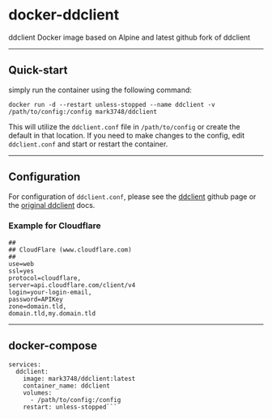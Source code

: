 # docker-ddclient

ddclient Docker image based on Alpine and latest github fork of ddclient

---

## Quick-start
simply run the container using the following command:

`docker run -d --restart unless-stopped --name ddclient -v /path/to/config:/config mark3748/ddclient`

This will utilize the `ddclient.conf` file in `/path/to/config` or create the default in that location. If you need to make changes to the config, edit `ddclient.conf` and start or restart the container.

---

## Configuration

For configuration of `ddclient.conf`, please see the [ddclient](https://github.com/ddclient/ddclient) github page or the [original ddclient](https://ddclient.net/) docs.

### Example for Cloudflare

```
##
## CloudFlare (www.cloudflare.com)
##
use=web
ssl=yes
protocol=cloudflare,
server=api.cloudflare.com/client/v4
login=your-login-email,     
password=APIKey
zone=domain.tld,
domain.tld,my.domain.tld
```

---

## docker-compose

```version: '3'
services:
  ddclient:
    image: mark3748/ddclient:latest
    container_name: ddclient
    volumes: 
      - /path/to/config:/config
    restart: unless-stopped```
